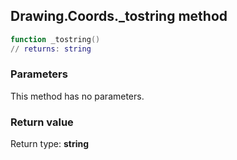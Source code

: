 ## Drawing.Coords._tostring method


```lua
function _tostring()
// returns: string
```


### Parameters

This method has no parameters.

### Return value

Return type: **string**

